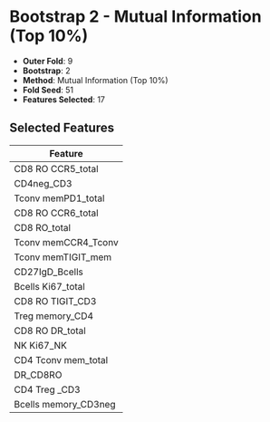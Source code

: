 # Bootstrap 2 - Mutual Information (Top 10%)

- **Outer Fold**: 9
- **Bootstrap**: 2
- **Method**: Mutual Information (Top 10%)
- **Fold Seed**: 51
- **Features Selected**: 17

## Selected Features

| Feature |
|---------|
| CD8 RO CCR5_total |
| CD4neg_CD3 |
| Tconv memPD1_total |
| CD8 RO CCR6_total |
| CD8 RO_total |
| Tconv memCCR4_Tconv |
| Tconv memTIGIT_mem |
| CD27IgD_Bcells |
| Bcells Ki67_total |
| CD8 RO TIGIT_CD3 |
| Treg memory_CD4 |
| CD8 RO DR_total |
| NK Ki67_NK |
| CD4 Tconv mem_total |
| DR_CD8RO |
| CD4 Treg _CD3 |
| Bcells memory_CD3neg |

